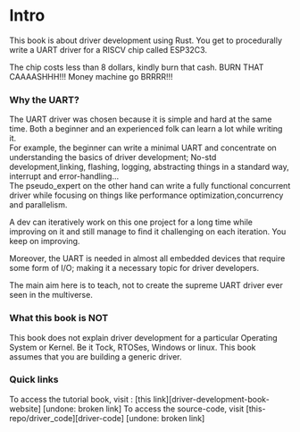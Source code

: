 # Intro

This book is about driver development using Rust. You get to procedurally write a UART driver for a RISCV chip called ESP32C3.  

The chip costs less than 8 dollars, kindly burn that cash. BURN THAT CAAAASHHH!!! Money machine go BRRRR!!!


### Why the UART?

The UART driver was chosen because it is simple and hard at the same time. Both a beginner and an experienced folk can learn a lot while writing it.  
For example, the beginner can write a minimal UART and concentrate on understanding the basics of driver development; No-std development,linking, flashing, logging, abstracting things in a standard way, interrupt and error-handling...  
The pseudo_expert on the other hand can write a fully functional concurrent driver while focusing on things like performance optimization,concurrency and parallelism.  

A dev can iteratively work on this one project for a long time while improving on it and still manage to find it challenging on each iteration. You keep on improving.  

Moreover, the UART is needed in almost all embedded devices that require some form of I/O; making it a necessary topic for driver developers.  


The main aim here is to teach, not to create the supreme UART driver ever seen in the multiverse.    

### What this book is NOT
This book does not explain driver development for a particular Operating System or Kernel. Be it Tock, RTOSes, Windows or linux. This book assumes that you are building a generic driver.  


### Quick links

To access the tutorial book, visit : [this link][driver-development-book-website] [undone: broken link]
To access the source-code, visit [this-repo/driver_code][driver-code] [undone: broken link]
